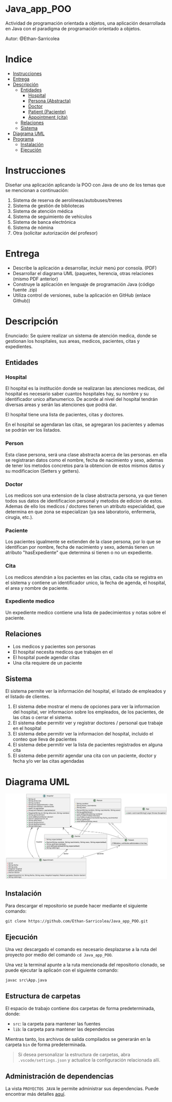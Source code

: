 # Java_app_POO
Actividad de programación orientada a objetos, una aplicación desarrollada en Java con el paradigma de programación orientado a objetos.

Autor: @Ethan-Sarricolea

# Indice
- [Instrucciones](#instrucciones)
- [Entrega](#entrega)
- [Descripción](#descripción)
  - [Entidades](#entidades)
    - [Hospital](#hospital)
    - [Persona (Abstracta)](#person)
    - [Doctor](#doctor)
    - [Patient (Paciente)](#paciente)
    - [Appointment (cita)](#cita)
  - [Relaciones](#relaciones)
  - [Sistema](#sistema)
- [Diagrama UML](#diagrama-uml)
- [Programa](#programa)
  - [Instalación](#instalación)
  - [Ejecución](#ejecución)

# Instrucciones

Diseñar una aplicación aplicando la POO con Java de uno de los temas que se mencionan a continuación:

1. Sistema de reserva de aerolíneas/autobuses/trenes
2. Sistema de gestión de bibliotecas
3. Sistema de atención médica
4. Sistema de seguimiento de vehículos
5. Sistema de banca electrónica
6. Sistema de nómina
7. Otra (solicitar autorización del profesor)


# Entrega

- Describe la aplicación a desarrollar, incluir menú por consola. (PDF)
- Desarrollar el diagrama UML (paquetes, herencia, otras relaciones (mismo PDF anterior)
- Construye la aplicación en lenguaje de programación Java (código fuente .zip)
- Utiliza control de versiones, sube la aplicación en GitHub (enlace Github))

# Descripción

Enunciado: Se quiere realizar un sistema de atención medica, donde se gestionan los hospitales, sus areas, medicos, pacientes, citas y expedientes.

## Entidades

### Hospital
El hospital es la institución donde se realizaran las atenciones medicas, del hospital es necesario saber cuantos hospitales hay, su nombre y su identificador unico alfanumerico. De acorde al nivel del hospital tendrán diversas areas y serán las atenciones que podrá dar.

El hospital tiene una lista de pacientes, citas y doctores.

En el hospital se agendaran las citas, se agregaran los pacientes y ademas se podrán ver los listados.

### Person
Esta clase persona, será una clase abstracta acerca de las personas. en ella se registraran datos como el nombre, fecha de nacimiento y sexo, ademas de tener los metodos concretos para la obtencion de estos mismos datos y su modificacion (Setters y getters).

### Doctor

Los medicos son una extension de la clase abstracta persona, ya que tienen todos sus datos de identificacion personal y metodos de edicion de estos. Ademas de ello los medicos / doctores tienen un atributo especialidad, que determina en que zona se especializan (ya sea laboratorio, enfermeria, cirugia, etc.).

### Paciente
Los pacientes igualmente se extienden de la clase persona, por lo que se identifican por nombre, fecha de nacimiento y sexo, además tienen un atributo "hasExpediente" que determina si tienen o no un expediente.

### Cita

Los medicos atendrán a los pacientes en las citas, cada cita se registra en el sistema y contiene un identificador unico, la fecha de agenda, el hospital, el area y nombre de paciente.

### Expediente medico
Un expediente medico contiene una lista de padecimientos y notas sobre el paciente.

## Relaciones
- Los medicos y pacientes son personas
- El hospital necesita medicos que trabajen en el
- El hospital puede agendar citas
- Una cita requiere de un paciente

## Sistema

El sistema permite ver la información del hospital, el listado de empleados y el listado de clientes.
1. El sistema debe mostrar el menu de opciones para ver la informacion del hospital, ver informacion sobre los empleados, de los pacientes, de las citas o cerrar el sistema.
2. El sistema debe permitir ver y registrar doctores / personal que trabaje en el hospital
3. El sistema debe permitir ver la informacion del hospital, incluido el conteo que lleva de pacientes
4. El sistema debe permitir ver la lista de pacientes registrados en alguna cita
5. El sistema debe permitir agendar una cita con un paciente, doctor y fecha y/o ver las citas agendadas

# Diagrama UML

![alt text](AppHospitalUML.png)

## Instalación

Para descargar el repositorio se puede hacer mediante el siguiente comando:

    git clone https://github.com/Ethan-Sarricolea/Java_app_POO.git

## Ejecución

Una vez descargado el comando es necesario desplazarse a la ruta del proyecto por medio del comando `cd Java_app_POO`.

Una vez la terminal apunte a la ruta mencionada del repositorio clonado, se puede ejecutar la aplicaón con el siguiente comando:

    javac src\App.java

## Estructura de carpetas

El espacio de trabajo contiene dos carpetas de forma predeterminada, donde:

- `src`: la carpeta para mantener las fuentes
- `lib`: la carpeta para mantener las dependencias

Mientras tanto, los archivos de salida compilados se generarán en la carpeta `bin` de forma predeterminada.

> Si desea personalizar la estructura de carpetas, abra `.vscode/settings.json` y actualice la configuración relacionada allí.

## Administración de dependencias

La vista `PROYECTOS JAVA` le permite administrar sus dependencias. Puede encontrar más detalles [aquí](https://github.com/microsoft/vscode-java-dependency#manage-dependencies).